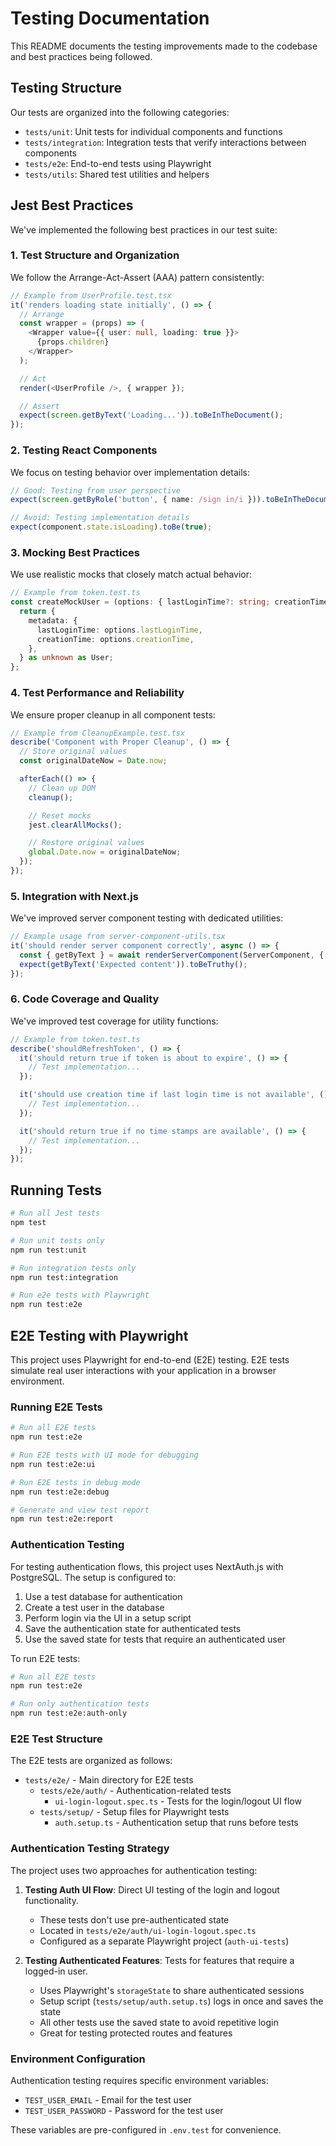 # Testing Documentation

This README documents the testing improvements made to the codebase and best practices being followed.

## Testing Structure

Our tests are organized into the following categories:

- `tests/unit`: Unit tests for individual components and functions
- `tests/integration`: Integration tests that verify interactions between components
- `tests/e2e`: End-to-end tests using Playwright
- `tests/utils`: Shared test utilities and helpers

## Jest Best Practices

We've implemented the following best practices in our test suite:

### 1. Test Structure and Organization

We follow the Arrange-Act-Assert (AAA) pattern consistently:

```typescript
// Example from UserProfile.test.tsx
it('renders loading state initially', () => {
  // Arrange
  const wrapper = (props) => (
    <Wrapper value={{ user: null, loading: true }}>
      {props.children}
    </Wrapper>
  );

  // Act
  render(<UserProfile />, { wrapper });

  // Assert
  expect(screen.getByText('Loading...')).toBeInTheDocument();
});
```

### 2. Testing React Components

We focus on testing behavior over implementation details:

```typescript
// Good: Testing from user perspective
expect(screen.getByRole('button', { name: /sign in/i })).toBeInTheDocument();

// Avoid: Testing implementation details
expect(component.state.isLoading).toBe(true);
```

### 3. Mocking Best Practices

We use realistic mocks that closely match actual behavior:

```typescript
// Example from token.test.ts
const createMockUser = (options: { lastLoginTime?: string; creationTime?: string }): User => {
  return {
    metadata: {
      lastLoginTime: options.lastLoginTime,
      creationTime: options.creationTime,
    },
  } as unknown as User;
};
```

### 4. Test Performance and Reliability

We ensure proper cleanup in all component tests:

```typescript
// Example from CleanupExample.test.tsx
describe('Component with Proper Cleanup', () => {
  // Store original values
  const originalDateNow = Date.now;

  afterEach(() => {
    // Clean up DOM
    cleanup();

    // Reset mocks
    jest.clearAllMocks();

    // Restore original values
    global.Date.now = originalDateNow;
  });
});
```

### 5. Integration with Next.js

We've improved server component testing with dedicated utilities:

```typescript
// Example usage from server-component-utils.tsx
it('should render server component correctly', async () => {
  const { getByText } = await renderServerComponent(ServerComponent, { prop: 'value' });
  expect(getByText('Expected content')).toBeTruthy();
});
```

### 6. Code Coverage and Quality

We've improved test coverage for utility functions:

```typescript
// Example from token.test.ts
describe('shouldRefreshToken', () => {
  it('should return true if token is about to expire', () => {
    // Test implementation...
  });

  it('should use creation time if last login time is not available', () => {
    // Test implementation...
  });

  it('should return true if no time stamps are available', () => {
    // Test implementation...
  });
});
```

## Running Tests

```bash
# Run all Jest tests
npm test

# Run unit tests only
npm run test:unit

# Run integration tests only
npm run test:integration

# Run e2e tests with Playwright
npm run test:e2e
```

## E2E Testing with Playwright

This project uses Playwright for end-to-end (E2E) testing. E2E tests simulate real user interactions with your application in a browser environment.

### Running E2E Tests

```bash
# Run all E2E tests
npm run test:e2e

# Run E2E tests with UI mode for debugging
npm run test:e2e:ui

# Run E2E tests in debug mode
npm run test:e2e:debug

# Generate and view test report
npm run test:e2e:report
```

### Authentication Testing

For testing authentication flows, this project uses NextAuth.js with PostgreSQL. The setup is configured to:

1. Use a test database for authentication
2. Create a test user in the database
3. Perform login via the UI in a setup script
4. Save the authentication state for authenticated tests
5. Use the saved state for tests that require an authenticated user

To run E2E tests:

```bash
# Run all E2E tests
npm run test:e2e

# Run only authentication tests
npm run test:e2e:auth-only
```

### E2E Test Structure

The E2E tests are organized as follows:

- `tests/e2e/` - Main directory for E2E tests
  - `tests/e2e/auth/` - Authentication-related tests
    - `ui-login-logout.spec.ts` - Tests for the login/logout UI flow
  - `tests/setup/` - Setup files for Playwright tests
    - `auth.setup.ts` - Authentication setup that runs before tests

### Authentication Testing Strategy

The project uses two approaches for authentication testing:

1. **Testing Auth UI Flow**: Direct UI testing of the login and logout functionality.

   - These tests don't use pre-authenticated state
   - Located in `tests/e2e/auth/ui-login-logout.spec.ts`
   - Configured as a separate Playwright project (`auth-ui-tests`)

2. **Testing Authenticated Features**: Tests for features that require a logged-in user.
   - Uses Playwright's `storageState` to share authenticated sessions
   - Setup script (`tests/setup/auth.setup.ts`) logs in once and saves the state
   - All other tests use the saved state to avoid repetitive login
   - Great for testing protected routes and features

### Environment Configuration

Authentication testing requires specific environment variables:

- `TEST_USER_EMAIL` - Email for the test user
- `TEST_USER_PASSWORD` - Password for the test user

These variables are pre-configured in `.env.test` for convenience.
